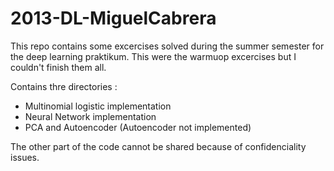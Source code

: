 2013-DL-MiguelCabrera
=====================

This repo contains some excercises solved during the summer semester for the
deep learning praktikum. This were the warmuop excercises but I couldn't
finish them all.

Contains thre directories :

- Multinomial logistic implementation
- Neural Network implementation
- PCA and Autoencoder (Autoencoder not implemented)


The other part of the code cannot be shared because of confidenciality
issues.

